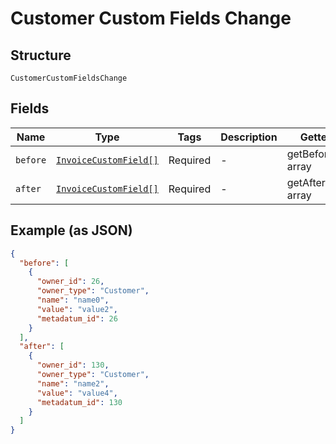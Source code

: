 
# Customer Custom Fields Change

## Structure

`CustomerCustomFieldsChange`

## Fields

| Name | Type | Tags | Description | Getter | Setter |
|  --- | --- | --- | --- | --- | --- |
| `before` | [`InvoiceCustomField[]`](../../doc/models/invoice-custom-field.md) | Required | - | getBefore(): array | setBefore(array before): void |
| `after` | [`InvoiceCustomField[]`](../../doc/models/invoice-custom-field.md) | Required | - | getAfter(): array | setAfter(array after): void |

## Example (as JSON)

```json
{
  "before": [
    {
      "owner_id": 26,
      "owner_type": "Customer",
      "name": "name0",
      "value": "value2",
      "metadatum_id": 26
    }
  ],
  "after": [
    {
      "owner_id": 130,
      "owner_type": "Customer",
      "name": "name2",
      "value": "value4",
      "metadatum_id": 130
    }
  ]
}
```

